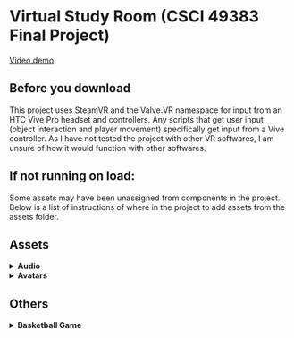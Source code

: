 # Virtual Study Room (CSCI 49383 Final Project)
[Video demo](https://youtu.be/4tihEIkhnAI)

## Before you download
This project uses SteamVR and the Valve.VR namespace for input from an HTC Vive Pro headset and controllers. Any scripts that get user input (object interaction and player movement) specifically get input from a Vive controller. As I have not tested the project with other VR softwares, I am unsure of how it would function with other softwares.

## If not running on load:
Some assets may have been unassigned from components in the project. Below is a list of instructions of where in the project to add assets from the assets folder.
## **Assets**
<details>
    <summary><strong>Audio</strong></summary>
    <ol>
        <li>Free UI Click Sound Effects -> AUDIO -> Button -> SFX_UI_Button_Organic_Plastic_Generic_1</li>
        <ol>
            <li>Place the sound into the AudioClip inside Audio Source of the Collider underneath each Button.</li>
        </ol>
        <li> 04 honey lemon tea.wav
        <ol>
            <li>Place the music into the AudioClip in the Audio Source of the Music Player. </li>
            <li>Place the music into the Music variable of the PlayMusic.cs script of the Music Player.</li>
        </ol>
    </ol>
</details>
<details>
    <summary><strong>Avatars</strong></summary>
    <ol>
        <li>Drag Dancing Mouse game object from hierarchy into Mouse variable of PlayMusic.cs script of the Music Player.</li>
    </ol>
</details>

## **Others**
<details>
    <summary><strong>Basketball Game</strong></summary>
    <ol>
        <li>Drag Ball Respawn Point from hierarchy into the Table variable in the BasketballGame.cs script in the Collider under the Trash can in the Furniture game object.</li>
        <li>In the same script, drag the Ball from the hierarchy into the Ball variable.</li>
    </ol>
</details>
